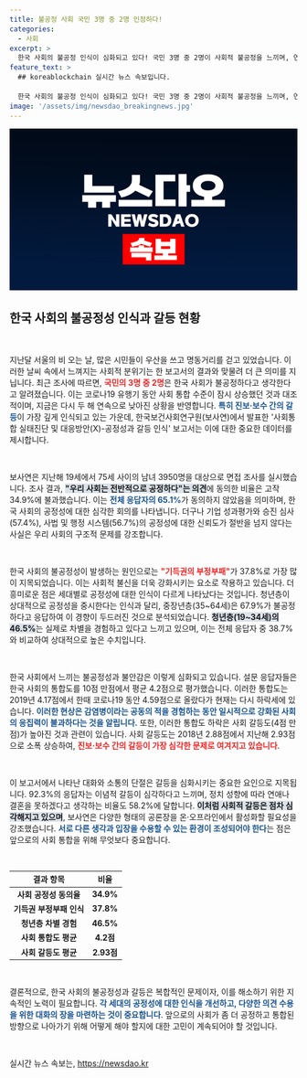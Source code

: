```yaml
---
title: 불공정 사회 국민 3명 중 2명 인정하다!
categories:
  - 사회
excerpt: >
  한국 사회의 불공정 인식이 심화되고 있다! 국민 3명 중 2명이 사회적 불공정을 느끼며, 연령대별로 갈등 인식이 달라져 청년층은 차별을 더욱 체감하고 있다. 팬데믹 이후 사회 통합도가 급감하고, 진보·보수 간 갈등이 심각하다는 조사 결과가 주목받고 있다.
feature_text: >
  ## koreablockchain 실시간 뉴스 속보입니다.

  한국 사회의 불공정 인식이 심화되고 있다! 국민 3명 중 2명이 사회적 불공정을 느끼며, 연령대별로 갈등 인식이 달라져 청년층은 차별을 더욱 체감하고 있다. 팬데믹 이후 사회 통합도가 급감하고, 진보·보수 간 갈등이 심각하다는 조사 결과가 주목받고 있다.
image: '/assets/img/newsdao_breakingnews.jpg'
---
```


<p><img src="/assets/img/newsdao_breakingnews.jpg" alt="koreablockchain 속보" /></p>

<h2 data-ke-size="size26">한국 사회의 불공정성 인식과 갈등 현황</h2>

<p data-ke-size="size16">&nbsp;</p>

<p>지난달 서울의 비 오는 날, 많은 시민들이 우산을 쓰고 명동거리를 걷고 있었습니다. 이러한 날씨 속에서 느껴지는 사회적 분위기는 한 보고서의 결과와 맞물려 더 큰 의미를 지닙니다. 최근 조사에 따르면, <b><span style="color: #ee2323;">국민의 3명 중 2명</span></b>은 한국 사회가 불공정하다고 생각한다고 알려졌습니다. 이는 코로나19 유행기 동안 사회 통합 수준이 잠시 상승했던 것과 대조적이며, 지금은 다시 두 해 연속으로 낮아진 상황을 반영합니다. <b><span style="color: #1a5490;">특히 진보·보수 간의 갈등</span></b>이 가장 깊게 인식되고 있는 가운데, 한국보건사회연구원(보사연)에서 발표한 '사회통합 실태진단 및 대응방안(Ⅹ)-공정성과 갈등 인식' 보고서는 이에 대한 중요한 데이터를 제시합니다.</p>

<p data-ke-size="size16">&nbsp;</p>

<p>보사연은 지난해 19세에서 75세 사이의 남녀 3950명을 대상으로 면접 조사를 실시했습니다. 조사 결과, <b><span style="background-color: #21538527;">"우리 사회는 전반적으로 공정하다"는 의견</span></b>에 동의한 비율은 고작 34.9%에 불과했습니다. 이는 <b><span style="color: #1a5490;">전체 응답자의 65.1%</span></b>가 동의하지 않았음을 의미하며, 한국 사회의 공정성에 대한 심각한 회의를 나타냅니다. 더구나 기업 성과평가와 승진 심사(57.4%), 사법 및 행정 시스템(56.7%)의 공정성에 대한 신뢰도가 절반을 넘지 않다는 사실은 우리 사회의 구조적 문제를 강조합니다.</p>

<p data-ke-size="size16">&nbsp;</p>

<p>한국 사회의 불공정성이 발생하는 원인으로는 <b><span style="color: #ee2323;">"기득권의 부정부패"</span></b>가 37.8%로 가장 많이 지목되었습니다. 이는 사회적 불신을 더욱 강화시키는 요소로 작용하고 있습니다. 더 흥미로운 점은 세대별로 공정성에 대한 인식이 다르게 나타났다는 것입니다. 청년층이 상대적으로 공정성을 중시한다는 인식과 달리, 중장년층(35~64세)은 67.9%가 불공정하다고 응답하여 이 경향이 두드러진 것으로 분석되었습니다. <b><span style="background-color: #21538527;">청년층(19~34세)의 46.5%</span></b>는 실제로 차별을 경험하고 있다고 느끼고 있으며, 이는 전체 응답자 중 38.7%와 비교하여 상대적으로 높은 수치입니다.</p>

<p data-ke-size="size16">&nbsp;</p>

<p>한국 사회에서 느끼는 불공정성과 불안감은 이렇게 심화되고 있습니다. 설문 응답자들은 한국 사회의 통합도를 10점 만점에서 평균 4.2점으로 평가했습니다. 이러한 통합도는 2019년 4.17점에서 한때 코로나19 동안 4.59점으로 올랐다가 현재는 다시 하락세에 있습니다. <b><span style="color: #1a5490;">이러한 현상은 감염병이라는 공동의 적을 경험하는 동안 일시적으로 강화된 사회의 응집력이 불과하다는 것을 알립니다.</span></b> 또한, 이러한 통합도 하락은 사회 갈등도(4점 만점)가 높아진 것과 관련이 있습니다. 사회 갈등도는 2018년 2.88점에서 지난해 2.93점으로 소폭 상승하여, <b><span style="color: #ee2323;">진보·보수 간의 갈등이 가장 심각한 문제로 여겨지고 있습니다</span></b>.</p>

<p data-ke-size="size16">&nbsp;</p>

<p>이 보고서에서 나타난 대화와 소통의 단절은 갈등을 심화시키는 중요한 요인으로 지목됩니다. 92.3%의 응답자는 이념적 갈등이 심각하다고 느끼며, 정치 성향에 따라 연애나 결혼을 못하겠다고 생각하는 비율도 58.2%에 달합니다. <b><span style="background-color: #21538527;">이처럼 사회적 갈등은 점차 심각해지고 있으며</span></b>, 보사연은 다양한 형태의 공론장을 온·오프라인에서 활성화할 필요성을 강조했습니다. <b><span style="color: #1a5490;">서로 다른 생각과 입장을 수용할 수 있는 환경이 조성되어야 한다</span></b>는 점은 앞으로의 사회 통합을 위해 무엇보다 중요합니다.</p>

<p data-ke-size="size16">&nbsp;</p>

<table style="width: 100%; border-collapse: collapse;">
    <thead>
        <tr>
            <th style="text-align: center;"><b>결과 항목</b></th>
            <th style="text-align: center;"><b>비율</b></th>
        </tr>
    </thead>
    <tbody>
        <tr>
            <td style="text-align: center;"><b>사회 공정성 동의율</b></td>
            <td style="text-align: center;"><b>34.9%</b></td>
        </tr>
        <tr>
            <td style="text-align: center;"><b>기득권 부정부패 인식</b></td>
            <td style="text-align: center;"><b>37.8%</b></td>
        </tr>
        <tr>
            <td style="text-align: center;"><b>청년층 차별 경험</b></td>
            <td style="text-align: center;"><b>46.5%</b></td>
        </tr>
        <tr>
            <td style="text-align: center;"><b>사회 통합도 평균</b></td>
            <td style="text-align: center;"><b>4.2점</b></td>
        </tr>
        <tr>
            <td style="text-align: center;"><b>사회 갈등도 평균</b></td>
            <td style="text-align: center;"><b>2.93점</b></td>
        </tr>
    </tbody>
</table>

<p data-ke-size="size16">&nbsp;</p>

<p>결론적으로, 한국 사회의 불공정성과 갈등은 복합적인 문제이자, 이를 해소하기 위한 지속적인 노력이 필요합니다. <b><span style="color: #1a5490;">각 세대의 공정성에 대한 인식을 개선하고, 다양한 의견 수용을 위한 대화의 장을 마련하는 것이 중요합니다</span></b>. 앞으로의 사회가 좀 더 공정하고 통합된 방향으로 나아가기 위해 어떻게 해야 할지에 대한 고민이 계속되어야 할 것입니다.</p>

<p data-ke-size="size16">&nbsp;</p>
실시간 뉴스 속보는, <a href="https://newsdao.kr" rel="dofollow">https://newsdao.kr</a>


